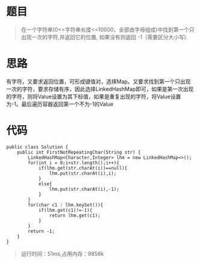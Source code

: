 # 题目
>在一个字符串(0<=字符串长度<=10000，全部由字母组成)中找到第一个只出现一次的字符,并返回它的位置, 如果没有则返回 -1（需要区分大小写).
# 思路
有字符，又要求返回位置，可形成键值对，选择Map。又要求找到第一个只出现一次的字符，要求存储有序，因此选择LinkedHashMap即可，如果是第一次出现的字符，则将Value设置为其下标值，如果是重复出现的字符，将Value设置为-1。最后遍历容器返回第一个不为-1的Value
# 代码
```
public class Solution {
    public int FirstNotRepeatingChar(String str) {
        LinkedHashMap<Character,Integer> lhm = new LinkedHashMap<>();
        for(int i = 0;i<str.length();i++){
            if(lhm.get(str.charAt(i))==null){
                lhm.put(str.charAt(i),i);
            }
            else{
                lhm.put(str.charAt(i),-1);
            }
        }
        for(char c1 : lhm.keySet()){
            if(lhm.get(c1)!=-1){
                return lhm.get(c1);
            }
        }
        return -1;
    }
}
```
>运行时间：51ms,占用内存：9856k
